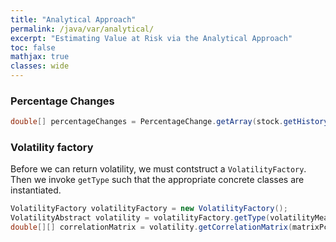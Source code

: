 ```yaml
---
title: "Analytical Approach"
permalink: /java/var/analytical/
excerpt: "Estimating Value at Risk via the Analytical Approach"
toc: false
mathjax: true
classes: wide
---
```


### Percentage Changes

```java
double[] percentageChanges = PercentageChange.getArray(stock.getHistory());
```

### Volatility factory

Before we can return volatility, we must contstruct a `VolatilityFactory`.
Then we invoke `getType` such that the appropriate concrete classes are instantiated.


```java
VolatilityFactory volatilityFactory = new VolatilityFactory();
VolatilityAbstract volatility = volatilityFactory.getType(volatilityMeasure);
double[][] correlationMatrix = volatility.getCorrelationMatrix(matrixPcntChanges);
```
